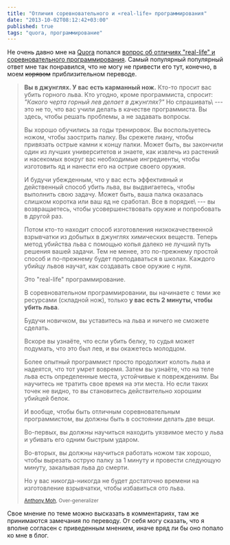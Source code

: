 ```yaml
---
title: "Отличия соревновательного и «real-life» программирования"
date: "2013-10-02T08:12:42+03:00"
published: true
tags: "quora, программирование"
---
```


Не очень давно мне на [Quorа] попался [вопрос об отличиях "real-life" и соревновательного программирования].
Самый популярный популярный ответ мне так понравился, что не могу не привести его тут, конечно, в моем ~~корявом~~
приблизительном переводе.

> **Вы в джунглях. У вас есть карманный нож.** Кто-то просит вас убить горного льва. Кто угодно, кроме программиста,
> спросит: *"Какого черта горный лев делает в джунглях?"* Но спрашивать\ --- это не то, что вас учили делать в качестве
> программиста. Вы здесь, чтобы решать проблемы, а не задавать вопросы.
>
> Вы хорошо обучились за годы тренировок. Вы воспользуетесь ножом, чтобы заострить палку. Вы срежете лиану, чтобы
> привязать острые камни к концу палки. Может быть, вы закончили один из лучших университетов и знаете, как извлечь из
> растений и насекомых вокруг вас необходимые ингредиенты, чтобы изготовить яд и нанести его на острие своего оружия.
>
> И будучи убежденным, что у вас есть эффективный и действенный способ убить льва, вы выдвигаетесь, чтобы выполнить
> свою задачу. Может быть, ваша палка оказалась слишком коротка или ваш яд не сработал. Все в порядке\ ---
> вы возвращаетесь, чтобы усовершенствовать оружие и попробовать в другой раз.
>
> Потом кто-то находит способ изготовления низкокачественной взрывчатки из добытых в джунглях химических веществ.
> Теперь метод убийства льва с помощью копья далеко не лучший путь решения вашей задачи. Тем не менее, это по-прежнему
> простой способ и по-прежнему будет преподаваться в школах. Каждого убийцу львов научат, как создавать свое оружие
> с нуля.
>
> Это "real-life" программирование.
>
> В соревновательном программировании, вы начинаете с теми же ресурсами (складной нож), только **у вас есть 2 минуты,
> чтобы убить льва**.
>
> Будучи новичком, вы уставитесь на льва и ничего не сможете сделать.
>
> Вскоре вы узнаёте, что если убить белку, то судья может подумать, что это был лев, и вы окажетесь молодцом.
>
> Более опытный программист просто продолжит колоть льва и надеятся, что тот умрет вовремя. Затем вы узнаёте,
> что на теле льва есть определенные места, устойчивые к повреждениям. Вы научитесь не тратить свое время на эти места.
> Но если таких точек не видно, то вы становитесь действительно хорошим убийцей белок.
>
> И вообще, чтобы быть отличным соревновательным программистом, вы должны быть в состоянии делать две вещи.
>
> Во-первых, вы должны научиться находить уязвимое место у льва и убивать его одним быстрым ударом.
>
> Во-вторых, вы должны научиться работать ножом так хорошо, чтобы вырезать острую палку за ​​1 минуту и провести
> следующую минуту, закалывая льва до смерти.
>
> Но у вас никогда-никогда не будет достаточно времени на изготовление взрывчатки, чтобы избавиться ото льва.
>
> <small>[Anthony Moh], Over-generalizer</small>

Свое мнение по теме можно высказать в комментариях, там же принимаются замечания по переводу. От себя могу сказать,
что я вполне согласен с приведенным мнением, иначе вряд ли бы оно попало ко мне в блог.

[Quorа]: http://www.quora.com/
[вопрос об отличиях "real-life" и соревновательного программирования]: http://www.quora.com/Competitive-Programming/How-is-competitive-programming-different-from-real-life-programming
[Anthony Moh]: http://www.quora.com/Anthony-Moh